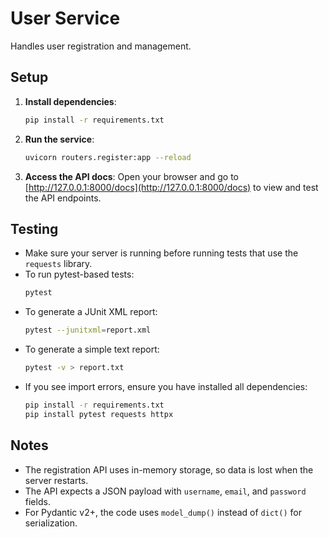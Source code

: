 # User Service

Handles user registration and management.

## Setup

1. **Install dependencies**:
   ```sh
   pip install -r requirements.txt
   ```

2. **Run the service**:
   ```sh
   uvicorn routers.register:app --reload
   ```

3. **Access the API docs**:
   Open your browser and go to [http://127.0.0.1:8000/docs](http://127.0.0.1:8000/docs)
   to view and test the API endpoints.

## Testing

- Make sure your server is running before running tests that use the `requests` library.
- To run pytest-based tests:
  ```sh
  pytest
  ```
- To generate a JUnit XML report:
  ```sh
  pytest --junitxml=report.xml
  ```
- To generate a simple text report:
  ```sh
  pytest -v > report.txt
  ```
- If you see import errors, ensure you have installed all dependencies:
  ```sh
  pip install -r requirements.txt
  pip install pytest requests httpx
  ```

## Notes
- The registration API uses in-memory storage, so data is lost when the server restarts.
- The API expects a JSON payload with `username`, `email`, and `password` fields.
- For Pydantic v2+, the code uses `model_dump()` instead of `dict()` for serialization.
